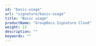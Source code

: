 ```yaml
---
id: "basic-usage"
url: "signature/basic-usage"
title: "Basic usage"
productName: "GroupDocs.Signature Cloud"
weight: 13
description: ""
keywords: ""
---
```



